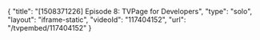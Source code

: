 {
    "title": "[1508371226] Episode 8: TVPage for Developers",
    "type": "solo",
    "layout": "iframe-static",
    "videoId": "117404152",
    "url": "\/tvpembed\/117404152"
}